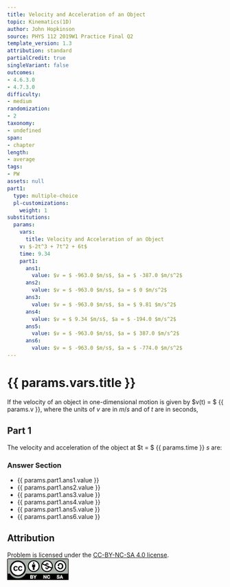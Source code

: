 ```yaml
---
title: Velocity and Acceleration of an Object
topic: Kinematics(1D)
author: John Hopkinson
source: PHYS 112 2019W1 Practice Final Q2
template_version: 1.3
attribution: standard
partialCredit: true
singleVariant: false
outcomes:
- 4.6.3.0
- 4.7.3.0
difficulty:
- medium
randomization:
- 2
taxonomy:
- undefined
span:
- chapter
length:
- average
tags:
- PW
assets: null
part1:
  type: multiple-choice
  pl-customizations:
    weight: 1
substitutions:
  params:
    vars:
      title: Velocity and Acceleration of an Object
    v: $-2t^3 + 7t^2 + 6t$
    time: 9.34
    part1:
      ans1:
        value: $v = $ -963.0 $m/s$, $a = $ -387.0 $m/s^2$
      ans2:
        value: $v = $ -963.0 $m/s$, $a = $ 0 $m/s^2$
      ans3:
        value: $v = $ -963.0 $m/s$, $a = $ 9.81 $m/s^2$
      ans4:
        value: $v = $ 9.34 $m/s$, $a = $ -194.0 $m/s^2$
      ans5:
        value: $v = $ -963.0 $m/s$, $a = $ 387.0 $m/s^2$
      ans6:
        value: $v = $ -963.0 $m/s$, $a = $ -774.0 $m/s^2$
---
```

# {{ params.vars.title }}
If the velocity of an object in one-dimensional motion is given by $v(t) = $ {{ params.v }}, where the units of $v$ are in $m/s$ and of $t$ are in seconds,

## Part 1

The velocity and acceleration of the object at $t = $ {{ params.time }} $s$ are:

### Answer Section

- {{ params.part1.ans1.value }}
- {{ params.part1.ans2.value }}
- {{ params.part1.ans3.value }}
- {{ params.part1.ans4.value }}
- {{ params.part1.ans5.value }}
- {{ params.part1.ans6.value }}

## Attribution

Problem is licensed under the [CC-BY-NC-SA 4.0 license](https://creativecommons.org/licenses/by-nc-sa/4.0/).<br> ![The Creative Commons 4.0 license requiring attribution-BY, non-commercial-NC, and share-alike-SA license.](https://raw.githubusercontent.com/firasm/bits/master/by-nc-sa.png)